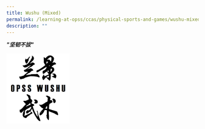 ```yaml
---
title: Wushu (Mixed)
permalink: /learning-at-opss/ccas/physical-sports-and-games/wushu-mixed
description: ""
---
```

<p><strong><em>"坚韧不拔"</em></strong></p>
<img style="width: 33%;" src="/images/wushu.png" />